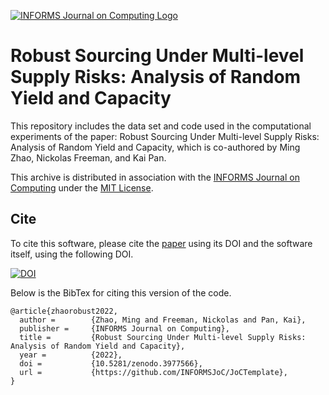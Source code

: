 [![INFORMS Journal on Computing Logo](https://INFORMSJoC.github.io/logos/INFORMS_Journal_on_Computing_Header.jpg)](https://pubsonline.informs.org/journal/ijoc)

# Robust Sourcing Under Multi-level Supply Risks: Analysis of Random Yield and Capacity

This repository includes the data set and code used in the computational experiments of the paper: Robust Sourcing Under Multi-level Supply Risks: Analysis of Random Yield and Capacity, which is co-authored by Ming Zhao, Nickolas Freeman, and Kai Pan.

This archive is distributed in association with the [INFORMS Journal on
Computing](https://pubsonline.informs.org/journal/ijoc) under the [MIT License](LICENSE).

## Cite

To cite this software, please cite the [paper](https://doi.org/10.1287/ijoc.2019.0934) using its DOI and the software itself, using the following DOI.

[![DOI](https://zenodo.org/badge/285853815.svg)](https://zenodo.org/badge/latestdoi/285853815)

Below is the BibTex for citing this version of the code.

```
@article{zhaorobust2022,
  author =        {Zhao, Ming and Freeman, Nickolas and Pan, Kai},
  publisher =     {INFORMS Journal on Computing},
  title =         {Robust Sourcing Under Multi-level Supply Risks: Analysis of Random Yield and Capacity},
  year =          {2022},
  doi =           {10.5281/zenodo.3977566},
  url =           {https://github.com/INFORMSJoC/JoCTemplate},
}  
```
